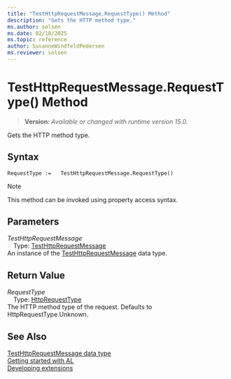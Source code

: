 ```yaml
---
title: "TestHttpRequestMessage.RequestType() Method"
description: "Gets the HTTP method type."
ms.author: solsen
ms.date: 02/18/2025
ms.topic: reference
author: SusanneWindfeldPedersen
ms.reviewer: solsen
---
```

[//]: # (START>DO_NOT_EDIT)
[//]: # (IMPORTANT:Do not edit any of the content between here and the END>DO_NOT_EDIT.)
[//]: # (Any modifications should be made in the .xml files in the ModernDev repo.)
# TestHttpRequestMessage.RequestType() Method
> **Version**: _Available or changed with runtime version 15.0._

Gets the HTTP method type.


## Syntax
```AL
RequestType :=   TestHttpRequestMessage.RequestType()
```
> [!NOTE]
> This method can be invoked using property access syntax.
## Parameters
*TestHttpRequestMessage*  
&emsp;Type: [TestHttpRequestMessage](testhttprequestmessage-data-type.md)  
An instance of the [TestHttpRequestMessage](testhttprequestmessage-data-type.md) data type.  

## Return Value
*RequestType*  
&emsp;Type: [HttpRequestType](../httprequesttype/httprequesttype-option.md)  
The HTTP method type of the request. Defaults to HttpRequestType.Unknown.


[//]: # (IMPORTANT: END>DO_NOT_EDIT)
## See Also
[TestHttpRequestMessage data type](testhttprequestmessage-data-type.md)  
[Getting started with AL](../../devenv-get-started.md)  
[Developing extensions](../../devenv-dev-overview.md)